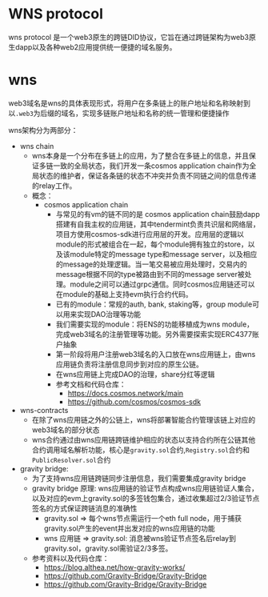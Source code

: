 # WNS protocol
wns protocol 是一个web3原生的跨链DID协议，它旨在通过跨链架构为web3原生dapp以及各种web2应用提供统一便捷的域名服务。

# wns
web3域名是wns的具体表现形式，将用户在多条链上的账户地址和名称映射到以`.web3`为后缀的域名，实现多链账户地址和名称的统一管理和便捷操作

wns架构分为两部分：
- wns chain
    - wns本身是一个分布在多链上的应用，为了整合在多链上的信息，并且保证多链一致的全局状态，我们开发一条cosmos application chain作为全局状态的维护者，保证各条链的状态不冲突并负责不同链之间的信息传递的relay工作。
    - 概念：
        - cosmos application chain
            - 与常见的有vm的链不同的是 cosmos application chain鼓励dapp搭建有自我主权的应用链，其中tendermint负责共识层和网络层，项目方使用cosmos-sdk进行应用层的开发。应用层的逻辑以module的形式被组合在一起，每个module拥有独立的store，以及该module特定的message type和message server，以及相应的message的处理逻辑。当一笔交易被应用处理时，交易内的message根据不同的type被路由到不同的message server被处理。module之间可以通过grpc通信。同时cosmos应用链还可以在module的基础上支持evm执行合约代码。
            - 已有的module：常规的auth, bank, staking等，group module可以用来实现DAO治理等功能
            - 我们需要实现的module：将ENS的功能移植成为wns module，完成web3域名的注册管理等功能。另外需要探索实现ERC4377账户抽象
            - 第一阶段将用户注册web3域名的入口放在wns应用链上，由wns应用链负责将注册信息同步到对应的原生公链。
            - 在wns应用链上完成DAO的治理，share分红等逻辑
            - 参考文档和代码仓库：
                - https://docs.cosmos.network/main
                - https://github.com/cosmos/cosmos-sdk
- wns-contracts
    - 在除了wns应用链之外的公链上，wns将部署智能合约管理该链上对应的web3域名的部分状态
    - wns合约通过由wns应用链跨链维护相应的状态以支持合约所在公链其他合约调用域名解析功能，核心是`gravity.sol`合约,`Registry.sol`合约和`PublicResolver.sol`合约
- gravity bridge:
    - 为了支持wns应用链跨链同步注册信息，我们需要集成gravity bridge
    - gravity bridge 原理: wns应用链的验证节点构成wns应用链验证人集合，以及对应的evm上gravity.sol的多签钱包集合，通过收集超过2/3验证节点签名的方式保证跨链消息的准确性
        - gravity.sol => 每个wns节点需运行一个eth full node，用于捕获gravity.sol产生的event并出发对应的wns应用链的功能
        - wns 应用链 => gravity.sol: 消息被wns验证节点签名后relay到gravity.sol，gravity.sol需验证2/3多签。
    - 参考资料以及代码仓库：
        - https://blog.althea.net/how-gravity-works/
        - https://github.com/Gravity-Bridge/Gravity-Bridge
        - https://github.com/Gravity-Bridge/Gravity-Bridge